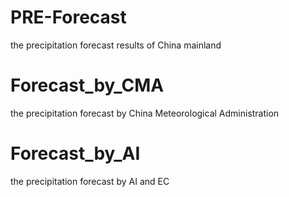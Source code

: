 # PRE-Forecast
the precipitation forecast results of China mainland

# Forecast_by_CMA
the precipitation forecast by China Meteorological Administration

# Forecast_by_AI
the precipitation forecast by AI and EC 
